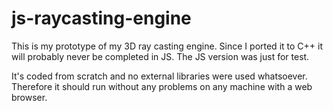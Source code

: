 # js-raycasting-engine
This is my prototype of my 3D ray casting engine.
Since I ported it to C++ it will probably never be completed in JS. The JS version was just for test.

It's coded from scratch and no external libraries were used whatsoever.
Therefore it should run without any problems on any machine with a web browser.
